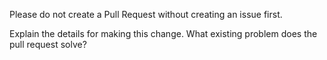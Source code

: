 Please do not create a Pull Request without creating an issue first.

Explain the details for making this change. What existing problem does the pull request solve?
